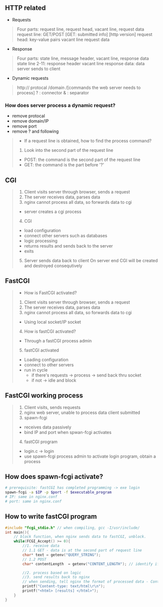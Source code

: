 ## HTTP related
* Requests
> Four parts: request line, request head, vacant line, request data
> request line: GET/POST [GET: submitted info] [http version]
> request head: key-value pairs
> vacant line
> request data

* Response
> Four parts: state line, message header, vacant line, response data
> state line
> 2-11: response header
> vacant line
> response data: data server sends to client

* Dynamic requests
> http:// protocal
> /domain
> /[commands the web server needs to process]
> ? : connector
> & : separator

### How does server process a dynamic request?
- remove protocal
- remove domain/IP
- remove port
- remove ? and following
> * If a request line is obtained, how to find the process command?
> 1. Look into the second part of the request line
> 	- POST: the command is the second part of the request line
> 	- GET: the command is the part before '?'

## CGI
> 1. Client visits server through browser, sends a request
> 2. The server receives data, parses data
> 3. nginx cannot process all data, so forwards data to cgi
> 	* server creates a cgi process
> 4. CGI
> 	* load configuration
> 	* connect other servers such as databases
> 	* logic processing
> 	* returns results and sends back to the server
> 	* exits
> 5. Server sends data back to client
> On server end CGI will be created and destroyed consequtively

## FastCGI
> * How is FastCGI activated?
> 1. Client visits server through browser, sends a request
> 2. The server receives data, parses data
> 3. nginx cannot process all data, so forwards data to cgi
> 	* Using local socket/IP socket
> 4. How is fastCGI activated?
> 	* Through  a fastCGI process admin
> 5. fastCGI activated
> 	* Loading configuration
> 	* connect to other servers
> 	* run in cycle
> 		* if there's requests -> process -> send back thru socket
> 		* if not -> idle and block

## FastCGI working process
> 1. Client visits, sends requests
> 2. nginx web server, unable to process data client submitted
> 3. spawn-fcgi
> 	* receives data passively
> 	* bind IP and port when spwan-fcgi activates
> 4. fastCGI program
> 	* login.c -> login
> 	* use spawn-fcgi process admin to activate login program, obtain a process

## How does spawn-fcgi activate?
```sh
# prerequisite: fastCGI has completed programming -> exe login
spawn-fcgi -a $IP -p $port -f $executable_program
# IP: same in nginx.conf
# port: same in nginx.conf
```

## How to write fastCGI program
```c
#include "fcgi_stdio.h" // when compiling, gcc -I/usr/include/
int main(){
	// block function, when nginx sends data to fastCGI, unblock.
	while(FCGI_Accept() >= 0){
		//1. receive data
		// 1.1 GET - data is at the second part of request line
		char* text = getenv("QUERY_STRING");
		// 1.2 POST
		char* contentLength  = getenv("CONTENT_LENGTH"); // identify if read in turns

		//2. process based on logic
		//3. send results back to nginx
		// when sending, tell nginx the format of processed data - Content-Type
		printf("Content-type: text/html\r\n");
		printf("<html> [results] </html>");
	}
}

